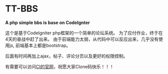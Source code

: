 # TT-BBS
**A php simple bbs is base on CodeIgnter**

这个是基于CodeIgniter php框架的一个简单的论坛系统。
为了应付作业，终于在4天的奋战中赶了出来。
由于前端能力太弱，从代码中可以反应出来，几乎没有使用js,
前端基本上都是bootstrap。

后面有时间再加上ajax，帖子、评论分页以及更好的权限控制。

有需要可以访问[CI的官网](http://codeigniter.org.cn/user_guide/)，祝愿大家Clone码快乐！！！

